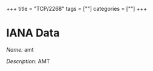 +++
title = "TCP/2268"
tags = [""]
categories = [""]
+++

# IANA Data

_Name:_ amt

_Description:_ AMT

